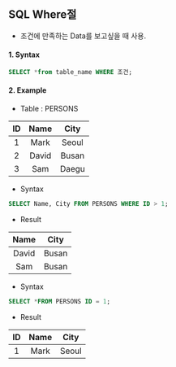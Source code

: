 ## SQL Where절

- 조건에 만족하는 Data를 보고싶을 때 사용.



#### 1. Syntax

```sql
SELECT *from table_name WHERE 조건;
```



#### 2. Example

* Table  : PERSONS

|  ID  | Name  | City  |
| :--: | :---: | :---: |
|  1   | Mark  | Seoul |
|  2   | David | Busan |
|  3   |  Sam  | Daegu |

- Syntax

```sql
SELECT Name, City FROM PERSONS WHERE ID > 1;
```

- Result

| Name  | City  |
| :---: | :---: |
| David | Busan |
|  Sam  | Busan |



- Syntax

```sql
SELECT *FROM PERSONS ID = 1;
```

- Result

|  ID  | Name | City  |
| :--: | :--: | :---: |
|  1   | Mark | Seoul |


